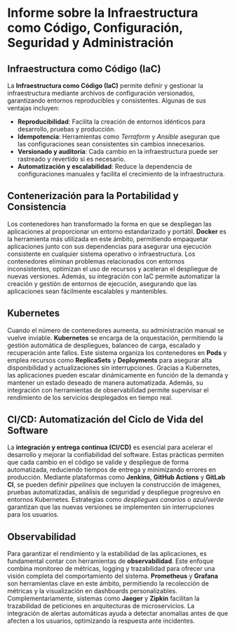 # Informe sobre la Infraestructura como Código, Configuración, Seguridad y Administración

## Infraestructura como Código (IaC)
La **Infraestructura como Código (IaC)** permite definir y gestionar la infraestructura mediante archivos de configuración versionados, garantizando entornos reproducibles y consistentes. Algunas de sus ventajas incluyen:
- **Reproducibilidad**: Facilita la creación de entornos idénticos para desarrollo, pruebas y producción.
- **Idempotencia**: Herramientas como *Terraform* y *Ansible* aseguran que las configuraciones sean consistentes sin cambios innecesarios.
- **Versionado y auditoría**: Cada cambio en la infraestructura puede ser rastreado y revertido si es necesario.
- **Automatización y escalabilidad**: Reduce la dependencia de configuraciones manuales y facilita el crecimiento de la infraestructura.
  
## Contenerización para la Portabilidad y Consistencia
Los contenedores han transformado la forma en que se despliegan las aplicaciones al proporcionar un entorno estandarizado y portátil. **Docker** es la herramienta más utilizada en este ámbito, permitiendo empaquetar aplicaciones junto con sus dependencias para asegurar una ejecución consistente en cualquier sistema operativo o infraestructura.
Los contenedores eliminan problemas relacionados con entornos inconsistentes, optimizan el uso de recursos y aceleran el despliegue de nuevas versiones. Además, su integración con IaC permite automatizar la creación y gestión de entornos de ejecución, asegurando que las aplicaciones sean fácilmente escalables y mantenibles.

## Kubernetes
Cuando el número de contenedores aumenta, su administración manual se vuelve inviable. **Kubernetes** se encarga de la orquestación, permitiendo la gestión automática de despliegues, balanceo de carga, escalado y recuperación ante fallos.
Este sistema organiza los contenedores en **Pods** y emplea recursos como **ReplicaSets** y **Deployments** para asegurar alta disponibilidad y actualizaciones sin interrupciones. Gracias a Kubernetes, las aplicaciones pueden escalar dinámicamente en función de la demanda y mantener un estado deseado de manera automatizada. Además, su integración con herramientas de observabilidad permite supervisar el rendimiento de los servicios desplegados en tiempo real.

## CI/CD: Automatización del Ciclo de Vida del Software
La **integración y entrega continua (CI/CD)** es esencial para acelerar el desarrollo y mejorar la confiabilidad del software. Estas prácticas permiten que cada cambio en el código se valide y despliegue de forma automatizada, reduciendo tiempos de entrega y minimizando errores en producción.
Mediante plataformas como **Jenkins**, **GitHub Actions** y **GitLab CI**, se pueden definir *pipelines* que incluyen la construcción de imágenes, pruebas automatizadas, análisis de seguridad y despliegue progresivo en entornos Kubernetes. Estrategias como *despliegues canarios* o *azul/verde* garantizan que las nuevas versiones se implementen sin interrupciones para los usuarios.

## Observabilidad
Para garantizar el rendimiento y la estabilidad de las aplicaciones, es fundamental contar con herramientas de **observabilidad**. Este enfoque combina monitoreo de métricas, logging y trazabilidad para ofrecer una visión completa del comportamiento del sistema.
**Prometheus** y **Grafana** son herramientas clave en este ámbito, permitiendo la recolección de métricas y la visualización en dashboards personalizables. Complementariamente, sistemas como **Jaeger** y **Zipkin** facilitan la trazabilidad de peticiones en arquitecturas de microservicios. La integración de alertas automáticas ayuda a detectar anomalías antes de que afecten a los usuarios, optimizando la respuesta ante incidentes.

